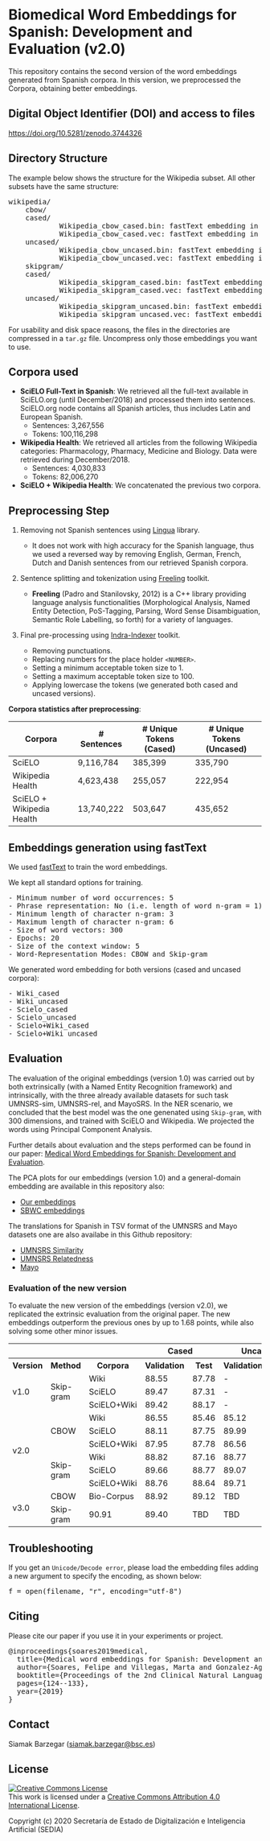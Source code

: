 # Biomedical Word Embeddings for Spanish: Development and Evaluation (v2.0)

This repository contains the second version of the word embeddings generated from Spanish corpora. In this version, we preprocessed the Corpora, obtaining better embeddings. 

## Digital Object Identifier (DOI) and access to files

https://doi.org/10.5281/zenodo.3744326

## Directory Structure

The example below shows the structure for the Wikipedia subset. All other subsets have the same structure:

<pre>
wikipedia/
    cbow/
	cased/
    		Wikipedia_cbow_cased.bin: fastText embedding in binary file.
        	Wikipedia_cbow_cased.vec: fastText embedding in text file.
	uncased/
    		Wikipedia_cbow_uncased.bin: fastText embedding in binary file.
        	Wikipedia_cbow_uncased.vec: fastText embedding in text file.
    skipgram/
	cased/
    		Wikipedia_skipgram_cased.bin: fastText embedding in binary file.
        	Wikipedia_skipgram_cased.vec: fastText embedding in text file.
	uncased/
    		Wikipedia_skipgram_uncased.bin: fastText embedding in binary file.
        	Wikipedia_skipgram_uncased.vec: fastText embedding in text file.	
</pre>

For usability and disk space reasons, the files in the directories are compressed in a ``tar.gz`` file. Uncompress only those embeddings you want to use.

## Corpora used

* **SciELO Full-Text in Spanish**: We retrieved all the full-text available in SciELO.org (until December/2018) and processed them into sentences. SciELO.org node contains all Spanish articles, thus includes Latin and European Spanish.
  * Sentences: 3,267,556
  * Tokens: 100,116,298
* **Wikipedia Health**: We retrieved all articles from the following Wikipedia categories: Pharmacology, Pharmacy, Medicine and Biology. Data were retrieved during December/2018.
  * Sentences: 4,030,833
  * Tokens: 82,006,270
* **SciELO + Wikipedia Health**: We concatenated the previous two corpora.


## Preprocessing Step

1) Removing not Spanish sentences using [Lingua](https://github.com/pemistahl/lingua) library.
	- It does not work with high accuracy for the Spanish language, thus we used a reversed way by removing English, German, French, Dutch and Danish sentences from our retrieved Spanish corpora.

2) Sentence splitting and tokenization using [Freeling](http://nlp.lsi.upc.edu/freeling/) toolkit.
   - **Freeling** (Padro and Stanilovsky, 2012) is a C++ library providing language analysis functionalities  (Morphological Analysis, Named Entity Detection, PoS-Tagging, Parsing, Word Sense Disambiguation, Semantic Role Labelling, so forth) for a variety of languages.

3) Final pre-processing using [Indra-Indexer](https://github.com/Lambda-3/Indraindexer) toolkit. 
   - Removing punctuations.
   - Replacing numbers for the place holder `<NUMBER>`.
   - Setting a minimum acceptable token size to 1.
   - Setting a maximum acceptable token size to 100.
   - Applying lowercase the tokens (we generated both cased and uncased versions).


**Corpora statistics after preprocessing**:

|Corpora|# Sentences|# Unique Tokens (Cased)|# Unique Tokens (Uncased)|
|--------|-----|------|------|
|SciELO|9,116,784|385,399|335,790|
|Wikipedia Health|4,623,438|255,057|222,954|
|SciELO + Wikipedia Health|13,740,222|503,647|435,652|


## Embeddings generation using fastText

We used [fastText](https://fasttext.cc/) to train the word embeddings.

We kept all standard options for training.

<pre>
- Minimum number of word occurrences: 5
- Phrase representation: No (i.e. length of word n-gram = 1)
- Minimum length of character n-gram: 3
- Maximum length of character n-gram: 6
- Size of word vectors: 300
- Epochs: 20
- Size of the context window: 5
- Word-Representation Modes: CBOW and Skip-gram
</pre>

We generated word embedding for both versions (cased and uncased corpora):
<pre>
- Wiki_cased
- Wiki_uncased
- Scielo_cased
- Scielo_uncased
- Scielo+Wiki_cased
- Scielo+Wiki_uncased
</pre>

## Evaluation

The evaluation of the original embeddings (version 1.0) was carried out by both extrinsically (with a Named Entity Recognition framework) and intrinsically, with the three already available datasets for such task UMNSRS-sim, UMNSRS-rel, and MayoSRS. In the NER scenario, we concluded that the best model was the one genenated using ``Skip-gram``, with 300 dimensions, and trained with SciELO and Wikipedia. We projected the words using Principal Component Analysis.

Further details about evaluation and the steps performed can be found in our paper: [Medical Word Embeddings for Spanish: Development and Evaluation](https://www.aclweb.org/anthology/W19-1916.pdf).

The PCA plots for our embeddings (version 1.0) and a general-domain embedding are available in this repository also:

* [Our embeddings](plots/our_embeddings.pdf)
* [SBWC embeddings](plots/sbwc_embeddings.pdf)

The translations for Spanish in TSV format of the UMNSRS and Mayo datasets one are also availabe in this Github repository:

* [UMNSRS Similarity](datasets/UMNSRS_Similarity_Filtered.tsv)
* [UMNSRS Relatedness](datasets/UMNSRS_Relatedness_Filtered.tsv)
* [Mayo](datasets/Mayo_Filtered.tsv)


### Evaluation of the new version

To evaluate the new version of the embeddings (version v2.0), we replicated the extrinsic evaluation from the original paper. The new embeddings outperform the previous ones by up to 1.68 points, while also solving some other minor issues.

<!-- Results in plain text -->
<!-- 
|         |           |             |        Cased       |  Uncased   |       |
|---------|-----------|-------------|--------------------|--------------------|
| Version | Method    | Corpora     | Validation | Test  | Validation | Test  |
| 1.0     | Skip-gram | Wiki        | 88.55      | 87.78 | -          | -     |
|         |           | SciELO      | 89.47      | 87.31 | -          | -     |
|         |           | SciELO+Wiki | 89.42      | 88.17 | -          | -     |
| 2.0     | CBOW      | Wiki        | 86.55      | 85.46 | 85.12      | 85.74 |
|         |           | SciELO      | 88.11      | 87.75 | 89.99      | 87.24 |
|         |           | SciELO+Wiki | 87.95      | 87.78 | 86.56      | 88.10 |
|         | Skip-gram | Wiki        | 88.82      | 87.16 | 88.77      | 87.21 |
|         |           | SciELO      | 89.66      | 88.77 | 89.07      | 89.17 |
|         |           | SciELO+Wiki | 88.76      | 88.64 | 89.71      | 89.74 |
 -->


<!-- Results in HTML -->
<table class="tg">
  <tr>
    <th class="tg-0pky" colspan="3"></th>
    <th class="tg-7btt" colspan="2">Cased</th>
    <th class="tg-7btt" colspan="2">Uncased</th>
  </tr>
  <tr>
    <th class="tg-fymr">Version</th>
    <th class="tg-fymr">Method</th>
    <th class="tg-fymr">Corpora</th>
    <th class="tg-fymr">Validation</th>
    <th class="tg-fymr">Test</th>
    <th class="tg-fymr">Validation</th>
    <th class="tg-fymr">Test</th>
  </tr>
  <tr>
    <td class="tg-0pky" rowspan="3">v1.0</td>
    <td class="tg-0pky" rowspan="3">Skip-gram</td>
    <td class="tg-0pky">Wiki</td>
    <td class="tg-0pky">88.55</td>
    <td class="tg-0pky">87.78</td>
    <td class="tg-0pky">-</td>
    <td class="tg-0pky">-</td>
  </tr>
  <tr>
    <td class="tg-0pky">SciELO</td>
    <td class="tg-0pky">89.47</td>
    <td class="tg-0pky">87.31</td>
    <td class="tg-0pky">-</td>
    <td class="tg-0pky">-</td>
  </tr>
  <tr>
    <td class="tg-0pky">SciELO+Wiki</td>
    <td class="tg-0pky">89.42</td>
    <td class="tg-0pky">88.17</td>
    <td class="tg-0pky">-</td>
    <td class="tg-0pky">-</td>
  </tr>
  <tr>
    <td class="tg-0pky" rowspan="6">v2.0</td>
    <td class="tg-0pky" rowspan="3">CBOW</td>
    <td class="tg-0pky">Wiki</td>
    <td class="tg-0pky">86.55</td>
    <td class="tg-0pky">85.46</td>
    <td class="tg-0pky">85.12</td>
    <td class="tg-0pky">85.74</td>
  </tr>
  <tr>
    <td class="tg-0pky">SciELO</td>
    <td class="tg-0pky">88.11</td>
    <td class="tg-0pky">87.75</td>
    <td class="tg-0pky">89.99</td>
    <td class="tg-0pky">87.24</td>
  </tr>
  <tr>
    <td class="tg-0pky">SciELO+Wiki</td>
    <td class="tg-0pky">87.95</td>
    <td class="tg-0pky">87.78</td>
    <td class="tg-0pky">86.56</td>
    <td class="tg-0pky">88.10</td>
  </tr>
  <tr>
    <td class="tg-0pky" rowspan="3">Skip-gram</td>
    <td class="tg-0pky">Wiki</td>
    <td class="tg-0pky">88.82</td>
    <td class="tg-0pky">87.16</td>
    <td class="tg-0pky">88.77</td>
    <td class="tg-0pky">87.21</td>
  </tr>
  <tr>
    <td class="tg-0pky">SciELO</td>
    <td class="tg-0pky">89.66</td>
    <td class="tg-0pky">88.77</td>
    <td class="tg-0pky">89.07</td>
    <td class="tg-0pky">89.17</td>
  </tr>
  <tr>
    <td class="tg-0pky">SciELO+Wiki</td>
    <td class="tg-0pky">88.76</td>
    <td class="tg-0pky">88.64</td>
    <td class="tg-0pky">89.71</td>
    <td class="tg-fymr"><b>89.74</b></td>
  </tr>
  <tr>
    <td class="tg-0pky" rowspan="2">v3.0</td>
    <td class="tg-0pky">CBOW</td>
    <td class="tg-0pky">Bio-Corpus</td>
    <td class="tg-0pky">88.92</td>
    <td class="tg-0pky">89.12</td>
    <td class="tg-0pky">TBD</td>
    <td class="tg-0pky">TBD</td>
  </tr>
  <tr>
    <td class="tg-0pky">Skip-gram</td>
    <td class="tg-0pky">90.91</td>
    <td class="tg-0pky">89.40</td>
    <td class="tg-0pky">TBD</td>
    <td class="tg-0pky">TBD</td>
  </tr>
</table>


## Troubleshooting

If you get an ``Unicode/Decode error``, please load the embedding files adding a new argument to specify the encoding, as shown below:

<pre>
f = open(filename, "r", encoding="utf-8")
</pre> 


## Citing 
Please cite our paper if you use it in your experiments or project.

<pre>
@inproceedings{soares2019medical,
  title={Medical word embeddings for Spanish: Development and evaluation},
  author={Soares, Felipe and Villegas, Marta and Gonzalez-Agirre, Aitor and Krallinger, Martin and Armengol-Estap{\'e}, Jordi},
  booktitle={Proceedings of the 2nd Clinical Natural Language Processing Workshop},
  pages={124--133},
  year={2019}
}
</pre>


## Contact

Siamak Barzegar (siamak.barzegar@bsc.es)


## License

<a rel="license" href="http://creativecommons.org/licenses/by/4.0/"><img alt="Creative Commons License" style="border-width:0" src="https://i.creativecommons.org/l/by/4.0/88x31.png" /></a><br />This work is licensed under a <a rel="license" href="http://creativecommons.org/licenses/by/4.0/">Creative Commons Attribution 4.0 International License</a>.

Copyright (c) 2020 Secretaría de Estado de Digitalización e Inteligencia Artificial (SEDIA)

